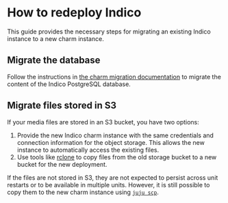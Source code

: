 # How to redeploy Indico

This guide provides the necessary steps for migrating an existing Indico instance to a new charm instance.

## Migrate the database

Follow the instructions in [the charm migration documentation](https://canonical-charmed-postgresql-k8s.readthedocs-hosted.com/14/how-to/back-up-and-restore/migrate-a-cluster/) to migrate the content of the Indico PostgreSQL database.

## Migrate files stored in S3

If your media files are stored in an S3 bucket, you have two options:

1. Provide the new Indico charm instance with the same credentials and connection information for the object storage. This allows the new instance to automatically access the existing files.
2. Use tools like [rclone](https://rclone.org) to copy files from the old
   storage bucket to a new bucket for the new deployment.

If the files are not stored in S3, they are not expected to persist across unit restarts or to be available in multiple units. However, it is still possible to copy them to the new charm instance using [`juju scp`](https://juju.is/docs/juju/juju-scp).